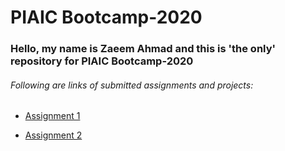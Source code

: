 # PIAIC Bootcamp-2020

### Hello, my name is Zaeem Ahmad and this is 'the only' repository for PIAIC Bootcamp-2020

###### Following are links of submitted assignments and projects:

*  <a href="http://zaeem-testing.surge.sh/">Assignment 1</a>

*  <a href="http://zaeem_assignment-2.surge.sh/">Assignment 2</a>


